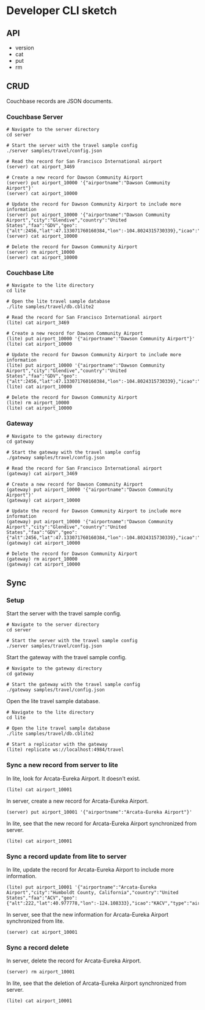 # Developer CLI sketch

## API
- version
- cat
- put
- rm

## CRUD

Couchbase records are JSON documents.

### Couchbase Server

```shell
# Navigate to the server directory
cd server

# Start the server with the travel sample config
./server samples/travel/config.json

# Read the record for San Francisco International airport
(server) cat airport_3469

# Create a new record for Dawson Community Airport
(server) put airport_10000 '{"airportname":"Dawson Community Airport"}'
(server) cat airport_10000

# Update the record for Dawson Community Airport to include more information
(server) put airport_10000 '{"airportname":"Dawson Community Airport","city":"Glendive","country":"United States","faa":"GDV","geo":{"alt":2456,"lat":47.133071760160384,"lon":-104.8024315730339},"icao":"KGDV","type":"airport","tz":"America/Denver"}'
(server) cat airport_10000

# Delete the record for Dawson Community Airport
(server) rm airport_10000
(server) cat airport_10000
```

### Couchbase Lite

```shell
# Navigate to the lite directory
cd lite

# Open the lite travel sample database
./lite samples/travel/db.cblite2

# Read the record for San Francisco International airport
(lite) cat airport_3469

# Create a new record for Dawson Community Airport
(lite) put airport_10000 '{"airportname":"Dawson Community Airport"}'
(lite) cat airport_10000

# Update the record for Dawson Community Airport to include more information
(lite) put airport_10000 '{"airportname":"Dawson Community Airport","city":"Glendive","country":"United States","faa":"GDV","geo":{"alt":2456,"lat":47.133071760160384,"lon":-104.8024315730339},"icao":"KGDV","type":"airport","tz":"America/Denver"}'
(lite) cat airport_10000

# Delete the record for Dawson Community Airport
(lite) rm airport_10000
(lite) cat airport_10000
```

### Gateway

```shell
# Navigate to the gateway directory
cd gateway

# Start the gateway with the travel sample config
./gateway samples/travel/config.json

# Read the record for San Francisco International airport
(gateway) cat airport_3469

# Create a new record for Dawson Community Airport
(gateway) put airport_10000 '{"airportname":"Dawson Community Airport"}'
(gateway) cat airport_10000

# Update the record for Dawson Community Airport to include more information
(gateway) put airport_10000 '{"airportname":"Dawson Community Airport","city":"Glendive","country":"United States","faa":"GDV","geo":{"alt":2456,"lat":47.133071760160384,"lon":-104.8024315730339},"icao":"KGDV","type":"airport","tz":"America/Denver"}'
(gateway) cat airport_10000

# Delete the record for Dawson Community Airport
(gateway) rm airport_10000
(gateway) cat airport_10000
```

## Sync

### Setup

Start the server with the travel sample config.

```shell
# Navigate to the server directory
cd server

# Start the server with the travel sample config
./server samples/travel/config.json
```

Start the gateway with the travel sample config.

```shell
# Navigate to the gateway directory
cd gateway

# Start the gateway with the travel sample config
./gateway samples/travel/config.json
```

Open the lite travel sample database.

```shell
# Navigate to the lite directory
cd lite

# Open the lite travel sample database
./lite samples/travel/db.cblite2

# Start a replicator with the gateway
(lite) replicate ws://localhost:4984/travel
```

### Sync a new record from server to lite

In lite, look for Arcata-Eureka Airport. It doesn't exist.

```shell
(lite) cat airport_10001
```

In server, create a new record for Arcata-Eureka Airport.

```shell
(server) put airport_10001 '{"airportname":"Arcata-Eureka Airport"}'
```

In lite, see that the new record for Arcata-Eureka Airport synchronized from server.

```shell
(lite) cat airport_10001
```

### Sync a record update from lite to server

In lite, update the record for Arcata-Eureka Airport to include more information.

```shell
(lite) put airport_10001 '{"airportname":"Arcata-Eureka Airport","city":"Humboldt County, California","country":"United States","faa":"ACV","geo":{"alt":222,"lat":40.977778,"lon":-124.108333},"icao":"KACV","type":"airport","tz":"America/Los_Angeles"}'
```

In server, see that the new information for Arcata-Eureka Airport synchronized from lite.

```shell
(server) cat airport_10001
```

### Sync a record delete

In server, delete the record for Arcata-Eureka Airport.

```shell
(server) rm airport_10001
```

In lite, see that the deletion of Arcata-Eureka Airport synchronized from server.

```shell
(lite) cat airport_10001
```
